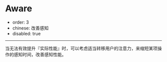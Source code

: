# Aware

- order: 3
- chinese: 改善感知
- disabled: true
---


当无法有效提升『实际性能』时，可以考虑适当转移用户的注意力，来缩短某项操作的感知时间，改善感知性能。
